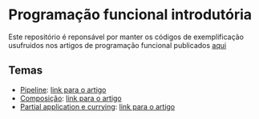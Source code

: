 # Programação funcional introdutória

Este repositório é reponsável por manter os códigos de exemplificação usufruidos nos artigos de programação funcional publicados [aqui](https://medium.com/@ghiorzi)

## Temas

- [Pipeline](https://github.com/ghiorzi/Functional-Programming/tree/master/1.%20Pipelines): [link para o artigo](https://medium.com/@ghiorzi/programa%C3%A7%C3%A3o-funcional-introdut%C3%B3ria-1-pipeline-39ad8f0a0e57)
- [Composição](https://github.com/ghiorzi/Functional-Programming/tree/master/2.%20Composition/F%20Sharp): [link para o artigo](https://medium.com/@ghiorzi/programa%C3%A7%C3%A3o-funcional-introdut%C3%B3ria-2-composi%C3%A7%C3%A3o-83c5244c8f10)
- [Partial application e currying](https://github.com/ghiorzi/Functional-Programming/tree/master/2.%20Composition/F%20Sharp): [link para o artigo](https://medium.com/@ghiorzi)
